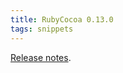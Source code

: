 ```yaml
---
title: RubyCocoa 0.13.0
tags: snippets
---
```


[Release notes](https://sourceforge.net/project/shownotes.php?release_id=556409).

